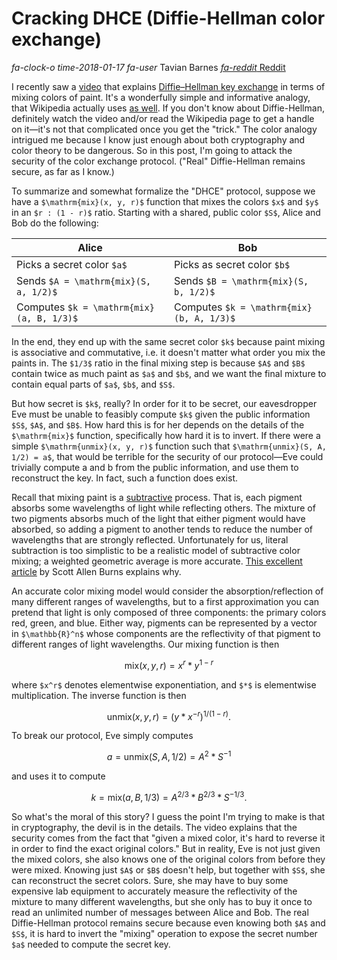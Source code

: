 # Cracking DHCE (Diffie-Hellman color exchange)

<div class="infobar">

*fa-clock-o* *time-2018-01-17*
*fa-user* Tavian Barnes
[*fa-reddit* Reddit](https://www.reddit.com/r/programming/comments/7r1vc2/cracking_dhce_diffiehellman_color_exchange/)

</div>


I recently saw a [video] that explains [Diffie–Hellman key exchange] in terms of mixing colors of paint.
It's a wonderfully simple and informative analogy, that Wikipedia actually uses [as well].
If you don't know about Diffie-Hellman, definitely watch the video and/or read the Wikipedia page to get a handle on it—it's not that complicated once you get the "trick." The color analogy intrigued me because I know just enough about both cryptography and color theory to be dangerous.
So in this post, I'm going to attack the security of the color exchange protocol.
("Real" Diffie-Hellman remains secure, as far as I know.)

[video]: https://youtu.be/YEBfamv-_do
[Diffie–Hellman key exchange]: https://en.wikipedia.org/wiki/Diffie%E2%80%93Hellman_key_exchange
[as well]: https://en.wikipedia.org/wiki/Diffie%E2%80%93Hellman_key_exchange#/media/File:Diffie-Hellman_Key_Exchange-modified.png

To summarize and somewhat formalize the "DHCE" protocol, suppose we have a `$\mathrm{mix}(x, y, r)$` function that mixes the colors `$x$` and `$y$` in an `$r : (1 - r)$` ratio. Starting with a shared, public color `$S$`, Alice and Bob do the following:

| Alice                                    | Bob                                      |
| ---------------------------------------- | ---------------------------------------- |
| Picks a secret color `$a$`               | Picks as secret color `$b$`              |
| Sends `$A = \mathrm{mix}(S, a, 1/2)$`    | Sends `$B = \mathrm{mix}(S, b, 1/2)$`    |
| Computes `$k = \mathrm{mix}(a, B, 1/3)$` | Computes `$k = \mathrm{mix}(b, A, 1/3)$` |

In the end, they end up with the same secret color `$k$` because paint mixing is associative and commutative, i.e. it doesn't matter what order you mix the paints in.
The `$1/3$` ratio in the final mixing step is because `$A$` and `$B$` contain twice as much paint as `$a$` and `$b$`, and we want the final mixture to contain equal parts of `$a$`, `$b$`, and `$S$`.

But how secret is `$k$`, really?
In order for it to be secret, our eavesdropper Eve must be unable to feasibly compute `$k$` given the public information `$S$`, `$A$`, and `$B$`.
How hard this is for her depends on the details of the `$\mathrm{mix}$` function, specifically how hard it is to invert.
If there were a simple `$\mathrm{unmix}(x, y, r)$` function such that `$\mathrm{unmix}(S, A, 1/2) = a$`, that would be terrible for the security of our protocol—Eve could trivially compute a and b from the public information, and use them to reconstruct the key.
In fact, such a function does exist.

Recall that mixing paint is a [subtractive] process.
That is, each pigment absorbs some wavelengths of light while reflecting others.
The mixture of two pigments absorbs much of the light that either pigment would have absorbed, so adding a pigment to another tends to reduce the number of wavelengths that are strongly reflected.
Unfortunately for us, literal subtraction is too simplistic to be a realistic model of subtractive color mixing; a weighted geometric average is more accurate.
[This excellent article] by Scott Allen Burns explains why.

[subtractive]: https://en.wikipedia.org/wiki/Subtractive_color
[This excellent article]: http://scottburns.us/subtractive-color-mixture/

An accurate color mixing model would consider the absorption/reflection of many different ranges of wavelengths, but to a first approximation you can pretend that light is only composed of three components: the primary colors red, green, and blue.
Either way, pigments can be represented by a vector in `$\mathbb{R}^n$` whose components are the reflectivity of that pigment to different ranges of light wavelengths.
Our mixing function is then

```math
\mathrm{mix}(x, y, r) = x^r * y^{1-r}
```

where `$x^r$` denotes elementwise exponentiation, and `$*$` is elementwise multiplication.
The inverse function is then

```math
\mathrm{unmix}(x, y, r) = (y * x^{-r})^{1/(1-r)}.
```

To break our protocol, Eve simply computes

```math
a = \mathrm{unmix}(S, A, 1/2) = A^2 * S^{-1}
```

and uses it to compute

```math
k = \mathrm{mix}(a, B, 1/3) = A^{2/3} * B^{2/3} * S^{-1/3}.
```

So what's the moral of this story?
I guess the point I'm trying to make is that in cryptography, the devil is in the details.
The video explains that the security comes from the fact that "given a mixed color, it's hard to reverse it in order to find the exact original colors." But in reality, Eve is not just given the mixed colors, she also knows one of the original colors from before they were mixed.
Knowing just `$A$` or `$B$` doesn't help, but together with `$S$`, she can reconstruct the secret colors.
Sure, she may have to buy some expensive lab equipment to accurately measure the reflectivity of the mixture to many different wavelengths, but she only has to buy it once to read an unlimited number of messages between Alice and Bob.
The real Diffie-Hellman protocol remains secure because even knowing both `$A$` and `$S$`, it is hard to invert the "mixing" operation to expose the secret number `$a$` needed to compute the secret key.
